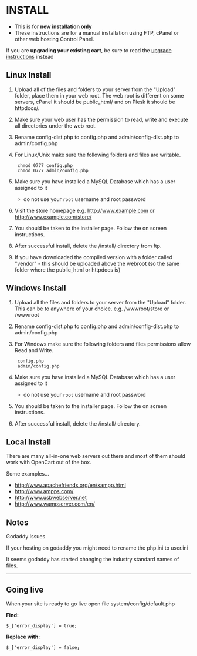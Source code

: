 # INSTALL

* This is for __new installation only__
* These instructions are for a manual installation using FTP, cPanel or other web hosting Control Panel.


If you are __upgrading your existing cart__, be sure to read the [upgrade instructions](UPGRADE.md) instead


## Linux Install

1. Upload all of the files and folders to your server from the "Upload" folder, place them in your web root. The web root is different on some servers, cPanel it should be public_html/ and on Plesk it should be httpdocs/.
2. Make sure your web user has the permission to read, write and execute all directories under the web root.
3. Rename config-dist.php to config.php and admin/config-dist.php to admin/config.php
4. For Linux/Unix make sure the following folders and files are writable.
   
        chmod 0777 config.php
        chmod 0777 admin/config.php

5. Make sure you have installed a MySQL Database which has a user assigned to it
    * do not use your `root` username and root password
6. Visit the store homepage e.g. http://www.example.com or http://www.example.com/store/
7. You should be taken to the installer page. Follow the on screen instructions.
8. After successful install, delete the /install/ directory from ftp.
9. If you have downloaded the compiled version with a folder called "vendor" - this should be uploaded above the webroot (so the same folder where the public_html or httpdocs is)

## Windows Install

1. Upload all the files and folders to your server from the "Upload" folder. This can be to anywhere of your choice. e.g. /wwwroot/store or /wwwroot
2. Rename config-dist.php to config.php and admin/config-dist.php to admin/config.php
3. For Windows make sure the following folders and files permissions allow Read and Write.
   
        config.php
        admin/config.php

4. Make sure you have installed a MySQL Database which has a user assigned to it
    * do not use your `root` username and root password
5. You should be taken to the installer page. Follow the on screen instructions.
6. After successful install, delete the /install/ directory.

## Local Install

There are many all-in-one web servers out there and most of them should work with OpenCart out of the box.

Some examples...

* http://www.apachefriends.org/en/xampp.html
* http://www.ampps.com/
* http://www.usbwebserver.net
* http://www.wampserver.com/en/


 ## Notes

Godaddy Issues

If your hosting on godaddy you might need to rename the php.ini to user.ini

It seems godaddy has started changing the industry standard names of files.

----------------------------

## Going live
When your site is ready to go live open file system/config/default.php

**Find:**

`$_['error_display'] = true;`

**Replace with:**

`$_['error_display'] = false;`